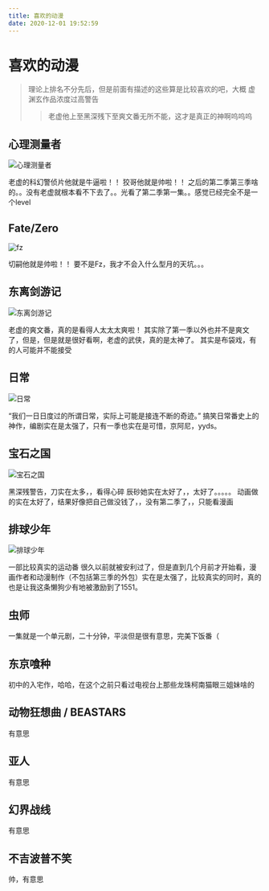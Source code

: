 ```yaml
---
title: 喜欢的动漫
date: 2020-12-01 19:52:59
---
```


# 喜欢的动漫

> 理论上排名不分先后，但是前面有描述的这些算是比较喜欢的吧，大概
> 虚渊玄作品浓度过高警告
>> 老虚他上至黑深残下至爽文番无所不能，这才是真正的神啊呜呜呜

## 心理测量者

![心理测量者](https://cdn.jsdelivr.net/gh/flyleeee/flyleeee.github.io/images/timg.jpg)

老虚的科幻警侦片他就是牛逼啦！！
狡哥他就是帅啦！！
之后的第二季第三季啥的。。没有老虚就根本看不下去了。。光看了第二季第一集。。感觉已经完全不是一个level

## Fate/Zero

![fz](https://cdn.jsdelivr.net/gh/flyleeee/flyleeee.github.io/images/fz.jpg)

切嗣他就是帅啦！！
要不是Fz，我才不会入什么型月的天坑。。。

## 东离剑游记

![东离剑游记](https://cdn.jsdelivr.net/gh/flyleeee/flyleeee.github.io/images/dljyj.jpg)

老虚的爽文番，真的是看得人太太太爽啦！
其实除了第一季以外也并不是爽文了，但是，但是就是很好看啊，老虚的武侠，真的是太神了。
其实是布袋戏，有的人可能并不能接受

## 日常

![日常](https://cdn.jsdelivr.net/gh/flyleeee/flyleeee.github.io/images/db92d4a50936147f0d3c235b9af880e6dc3f5bad.png)

“我们一日日度过的所谓日常，实际上可能是接连不断的奇迹。”
搞笑日常番史上的神作，编剧实在是太强了，只有一季也实在是可惜，京阿尼，yyds。

## 宝石之国

![宝石之国](https://cdn.jsdelivr.net/gh/flyleeee/flyleeee.github.io/images/146b2d991c87c333553d2b7b6e15f009f9359517.jpg)

黑深残警告，刀实在太多，，看得心碎
辰砂她实在太好了，，太好了。。。。。
动画做的实在太好了，结果好像把自己做没钱了，，没有第二季了，，只能看漫画

## 排球少年

![排球少年](https://cdn.jsdelivr.net/gh/flyleeee/flyleeee.github.io/images/92d815e4dce3818bb96d8c41ac02dea3da528d04.jpg)

一部比较真实的运动番
很久以前就被安利过了，但是直到几个月前才开始看，漫画作者和动漫制作（不包括第三季的外包）实在是太强了，比较真实的同时，真的也是让我这条懒狗少有地被激励到了1551。

## 虫师

一集就是一个单元剧，二十分钟，平淡但是很有意思，完美下饭番（

## 东京喰种

初中的入宅作，哈哈，在这个之前只看过电视台上那些龙珠柯南猫眼三姐妹啥的

## 动物狂想曲 / BEASTARS

有意思

## 亚人

有意思

## 幻界战线

有意思

## 不吉波普不笑

帅，有意思

